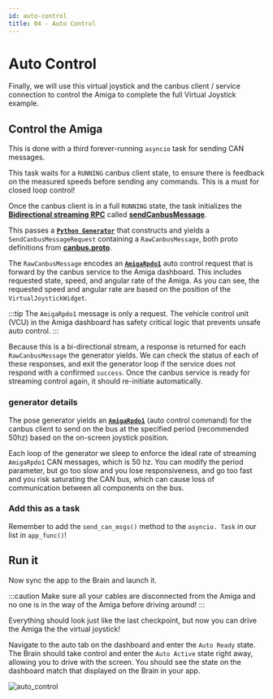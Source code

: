 ```yaml
---
id: auto-control
title: 04 - Auto Control
---
```

# Auto Control

Finally, we will use this virtual joystick and the canbus
client / service connection to control the Amiga to complete the
full Virtual Joystick example.

## Control the Amiga

This is done with a third forever-running `asyncio` task for
sending CAN messages.

This task waits for a `RUNNING` canbus client state,
to ensure there is feedback on the measured speeds before sending
any commands.
This is a must for closed loop control!

Once the canbus client is in a full `RUNNING` state,
the task initializes the
[**Bidirectional streaming RPC**](https://grpc.io/docs/what-is-grpc/core-concepts/#bidirectional-streaming-rpc)
called
[**sendCanbusMessage**](https://github.com/farm-ng/farm-ng-amiga/blob/main/protos/farm_ng/canbus/canbus.proto).

This passes a
[**`Python Generator`**](https://wiki.python.org/moin/Generators)
that constructs and yields a `SendCanbusMessageRequest`
containing a `RawCanbusMessage`,
both proto definitions from [**canbus.proto**](https://github.com/farm-ng/farm-ng-amiga/blob/main/protos/farm_ng/canbus/canbus.proto).

The `RawCanbusMessage` encodes an
[**`AmigaRpdo1`**](https://github.com/farm-ng/farm-ng-amiga/blob/main/py/farm_ng/canbus/packet.py)
auto control request that is forward by the canbus service to the
Amiga dashboard.
This includes requested state, speed, and angular rate of the
Amiga.
As you can see, the requested speed and angular rate are based on
the position of the `VirtualJoystickWidget`.

:::tip
The `AmigaRpdo1` message is only a request. The vehicle control
unit (VCU) in the Amiga dashboard has safety critical logic that
prevents unsafe auto control.
:::

Because this is a bi-directional stream, a response is returned
for each `RawCanbusMessage` the generator yields.
We can check the status of each of these responses, and exit the
generator loop if the service does not respond with a confirmed
`success`.
Once the canbus service is ready for streaming control again, it
should re-initiate automatically.

### generator details

The pose generator yields an [**`AmigaRpdo1`**](https://github.com/farm-ng/farm-ng-amiga/blob/main/py/farm_ng/canbus/packet.py)
(auto control command) for the canbus client to send on the bus
at the specified period (recommended 50hz) based on the on-screen
joystick position.

Each loop of the generator we sleep to enforce the ideal rate of
streaming `AmigaRpdo1` CAN messages, which is 50 hz.
You can modify the period parameter, but go too slow and you lose
responsiveness, and go too fast and you risk saturating the CAN
bus, which can cause loss of communication between all components
on the bus.

### Add this as a task

Remember to add the `send_can_msgs()` method to the `asyncio.
Task` in our list in `app_func()`!

## Run it

Now sync the app to the Brain and launch it.

:::caution
Make sure all your cables are disconnected from the Amiga and no
one is in the way of the Amiga before driving around!
:::

Everything should look just like the last checkpoint, but now you
can drive the Amiga the the virtual joystick!

Navigate to the auto tab on the dashboard and enter the `Auto
Ready` state.
The Brain should take control and enter the `Auto Active` state
right away, allowing you to drive with the screen.
You should see the state on the dashboard match that displayed on
the Brain in your app.

![auto_control](https://user-images.githubusercontent.com/53625197/200641685-a712fb2d-66f7-4ec2-bf92-e6d96c93cadb.png)

